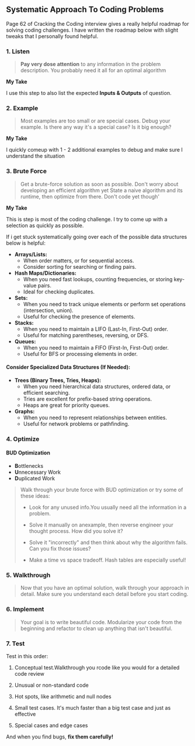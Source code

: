 ## Systematic Approach To Coding Problems

Page 62 of Cracking the Coding interview gives a really helpful roadmap
for solving coding challenges. I have written the roadmap below with slight
tweaks that I personally found helpful.

### 1. Listen

> **Pay very dose attention** to any information in the problem description. 
> You probably need it all for an optimal algorithm

**My Take**  

I use this step to also list the expected **Inputs & Outputs** of question.

### 2. Example

> Most examples are too small or are special cases. Debug your example. Is there any way it's a special case? Is it big enough?


**My Take**  

I quickly comeup with 1 - 2 additional examples to debug and make sure I understand the situation

### 3. Brute Force


> Get a brute-force solution as soon as possible. Don't worry about developing an efficient algorithm 
> yet State a naive algorithm and its runtime, then optimize from there. Don't code yet though'


**My Take**  

This is step is most of the coding challenge. I try to come up with a selection as quickly as possible.

If i get stuck systematically going over each of the possible data structures below is helpful:

* **Arrays/Lists:**
    * When order matters, or for sequential access.
    * Consider sorting for searching or finding pairs.
* **Hash Maps/Dictionaries:**
    * When you need fast lookups, counting frequencies, or storing key-value pairs.
    * Ideal for checking duplicates.
* **Sets:**
    * When you need to track unique elements or perform set operations (intersection, union).
    * Useful for checking the presence of elements.
* **Stacks:**
    * When you need to maintain a LIFO (Last-In, First-Out) order.
    * Useful for matching parentheses, reversing, or DFS.
* **Queues:**
    * When you need to maintain a FIFO (First-In, First-Out) order.
    * Useful for BFS or processing elements in order.

#### **Consider Specialized Data Structures (If Needed):**

* **Trees (Binary Trees, Tries, Heaps):**
    * When you need hierarchical data structures, ordered data, or efficient searching.
    * Tries are excellent for prefix-based string operations.
    * Heaps are great for priority queues.
* **Graphs:**
    * When you need to represent relationships between entities.
    * Useful for network problems or pathfinding.

### 4. Optimize


#### **BUD Optimization**

* **B**ottlenecks
* **U**nnecessary Work
* **D**uplicated Work

> Walk through your brute force with BUD
> optimization or try some of these ideas:
> 
> * Look for any unused info.You usually
>   need all the information in a problem.
> 
> * Solve it manually on anexample, then
>   reverse engineer your thought process. 
>   How did you solve it?
> 
> * Solve it "incorrectly" and then think about
>   why the algorithm fails. Can you fix those issues?
> 
> * Make a time vs space tradeoff. Hash tables are
>   especially useful!

### 5. Walkthrough

> Now that you have an optimal solution, walk through your approach in detail. 
> Make sure you understand each detail before you start coding.

### 6. Implement

> Your goal is to write beautiful code. Modularize your code from the beginning 
> and refactor to clean up anything that isn't beautiful.

### 7. Test

Test in this order:

1. Conceptual test.Walkthrough you rcode
   like you would for a detailed code review

2. Unusual or non-standard code

3. Hot spots, like arithmetic and null nodes

4. Small test cases. It's much faster than a big 
   test case and just as effective

5. Special cases and edge cases

And when you find bugs, **fix them carefully!**